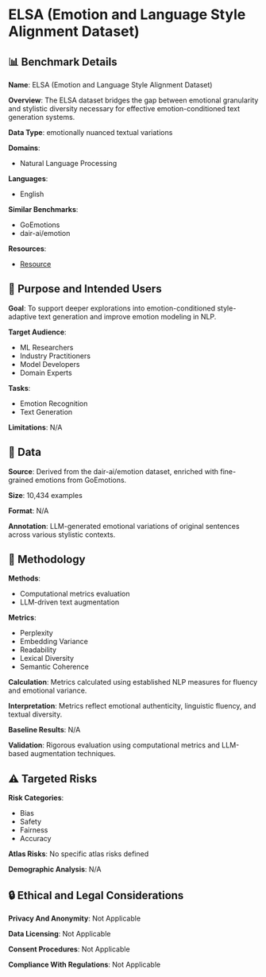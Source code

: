 # ELSA (Emotion and Language Style Alignment Dataset)

## 📊 Benchmark Details

**Name**: ELSA (Emotion and Language Style Alignment Dataset)

**Overview**: The ELSA dataset bridges the gap between emotional granularity and stylistic diversity necessary for effective emotion-conditioned text generation systems.

**Data Type**: emotionally nuanced textual variations

**Domains**:
- Natural Language Processing

**Languages**:
- English

**Similar Benchmarks**:
- GoEmotions
- dair-ai/emotion

**Resources**:
- [Resource](https://huggingface.co/datasets/joyspace-ai/ELSA-Emotion-and-Language-Style-Alignment-Dataset)

## 🎯 Purpose and Intended Users

**Goal**: To support deeper explorations into emotion-conditioned style-adaptive text generation and improve emotion modeling in NLP.

**Target Audience**:
- ML Researchers
- Industry Practitioners
- Model Developers
- Domain Experts

**Tasks**:
- Emotion Recognition
- Text Generation

**Limitations**: N/A

## 💾 Data

**Source**: Derived from the dair-ai/emotion dataset, enriched with fine-grained emotions from GoEmotions.

**Size**: 10,434 examples

**Format**: N/A

**Annotation**: LLM-generated emotional variations of original sentences across various stylistic contexts.

## 🔬 Methodology

**Methods**:
- Computational metrics evaluation
- LLM-driven text augmentation

**Metrics**:
- Perplexity
- Embedding Variance
- Readability
- Lexical Diversity
- Semantic Coherence

**Calculation**: Metrics calculated using established NLP measures for fluency and emotional variance.

**Interpretation**: Metrics reflect emotional authenticity, linguistic fluency, and textual diversity.

**Baseline Results**: N/A

**Validation**: Rigorous evaluation using computational metrics and LLM-based augmentation techniques.

## ⚠️ Targeted Risks

**Risk Categories**:
- Bias
- Safety
- Fairness
- Accuracy

**Atlas Risks**:
No specific atlas risks defined

**Demographic Analysis**: N/A

## 🔒 Ethical and Legal Considerations

**Privacy And Anonymity**: Not Applicable

**Data Licensing**: Not Applicable

**Consent Procedures**: Not Applicable

**Compliance With Regulations**: Not Applicable
